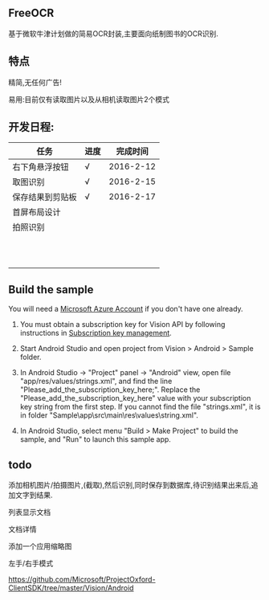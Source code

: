 ## FreeOCR
基于微软牛津计划做的简易OCR封装,主要面向纸制图书的OCR识别.



## 特点

精简,无任何广告!

易用:目前仅有读取图片以及从相机读取图片2个模式


## 开发日程:

任务          | 进度          |  完成时间
------------- | ------------- | -------------
右下角悬浮按钮|√|2016-2-12|
取图识别|√|2016-2-15|
保存结果到剪贴板|√|2016-2-17|
首屏布局设计||
拍照识别|||
|||
|||
|||
|||
|||
|||
|||
|||
|||
|||
|||


## Build the sample

You will
need a [Microsoft Azure Account](<http://www.azure.com>) if you don't have one already.

1. You must obtain a subscription key for Vision API by following instructions in [Subscription
key management](<http://www.projectoxford.ai/doc/general/subscription-key-mgmt>).

2.  Start Android Studio and open project from Vision \> Android \> Sample folder.

3.  In Android Studio -\> "Project" panel -\> "Android" view, open file
    "app/res/values/strings.xml", and find the line
    "Please\_add\_the\_subscription\_key\_here;". Replace the
    "Please\_add\_the\_subscription\_key\_here" value with your subscription key
    string from the first step. If you cannot find the file "strings.xml", it is
    in folder "Sample\app\src\main\res\values\string.xml".

4.  In Android Studio, select menu "Build \> Make Project" to build the sample,
    and "Run" to launch this sample app.

## todo

添加相机图片/拍摄图片,(截取),然后识别,同时保存到数据库,待识别结果出来后,追加文字到结果.

列表显示文档

文档详情

添加一个应用缩略图

左手/右手模式


https://github.com/Microsoft/ProjectOxford-ClientSDK/tree/master/Vision/Android

